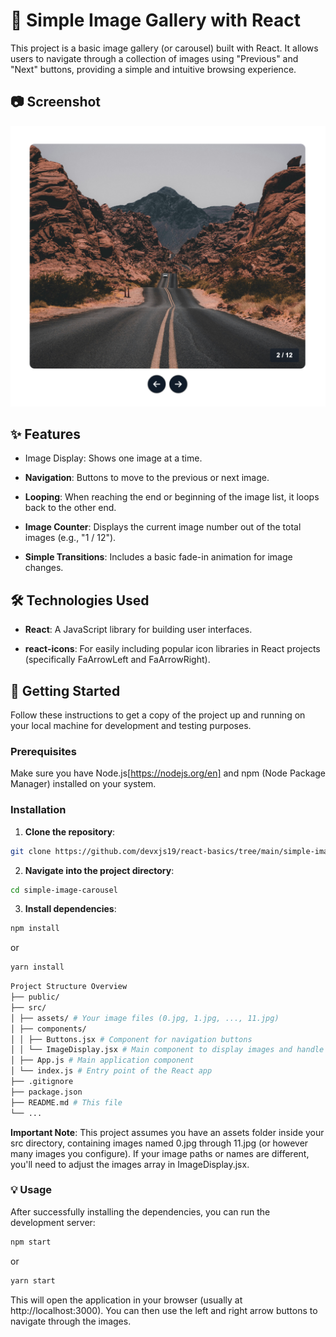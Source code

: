 # 📸 Simple Image Gallery with React

This project is a basic image gallery (or carousel) built with React. It allows users to navigate through a collection of images using "Previous" and "Next" buttons, providing a simple and intuitive browsing experience.

## 📷 Screenshot

![Screenshot of Simple Image Gallery](./src/assets/screenshot.png)

## ✨ Features

- Image Display: Shows one image at a time.

- **Navigation**: Buttons to move to the previous or next image.

- **Looping**: When reaching the end or beginning of the image list, it loops back to the other end.

- **Image Counter**: Displays the current image number out of the total images (e.g., "1 / 12").

- **Simple Transitions**: Includes a basic fade-in animation for image changes.

## 🛠️ Technologies Used

- **React**: A JavaScript library for building user interfaces.

- **react-icons**: For easily including popular icon libraries in React projects (specifically FaArrowLeft and FaArrowRight).

## 🚀 Getting Started

Follow these instructions to get a copy of the project up and running on your local machine for development and testing purposes.

### Prerequisites

Make sure you have Node.js[https://nodejs.org/en] and npm (Node Package Manager) installed on your system.

### Installation

1. **Clone the repository**:

```bash
git clone https://github.com/devxjs19/react-basics/tree/main/simple-image-carouse
```

2. **Navigate into the project directory**:

```bash
cd simple-image-carousel
```

3. **Install dependencies**:

```bash
npm install
```

or

```bash
yarn install
```

```bash
Project Structure Overview
├── public/
├── src/
│ ├── assets/ # Your image files (0.jpg, 1.jpg, ..., 11.jpg)
│ ├── components/
│ │ ├── Buttons.jsx # Component for navigation buttons
│ │ └── ImageDisplay.jsx # Main component to display images and handle navigation
│ ├── App.js # Main application component
│ └── index.js # Entry point of the React app
├── .gitignore
├── package.json
├── README.md # This file
└── ...
```

**Important Note**: This project assumes you have an assets folder inside your src directory, containing images named 0.jpg through 11.jpg (or however many images you configure). If your image paths or names are different, you'll need to adjust the images array in ImageDisplay.jsx.

### 💡 Usage

After successfully installing the dependencies, you can run the development server:

```bash
npm start
```

or

```bash
yarn start
```

This will open the application in your browser (usually at http://localhost:3000). You can then use the left and right arrow buttons to navigate through the images.
